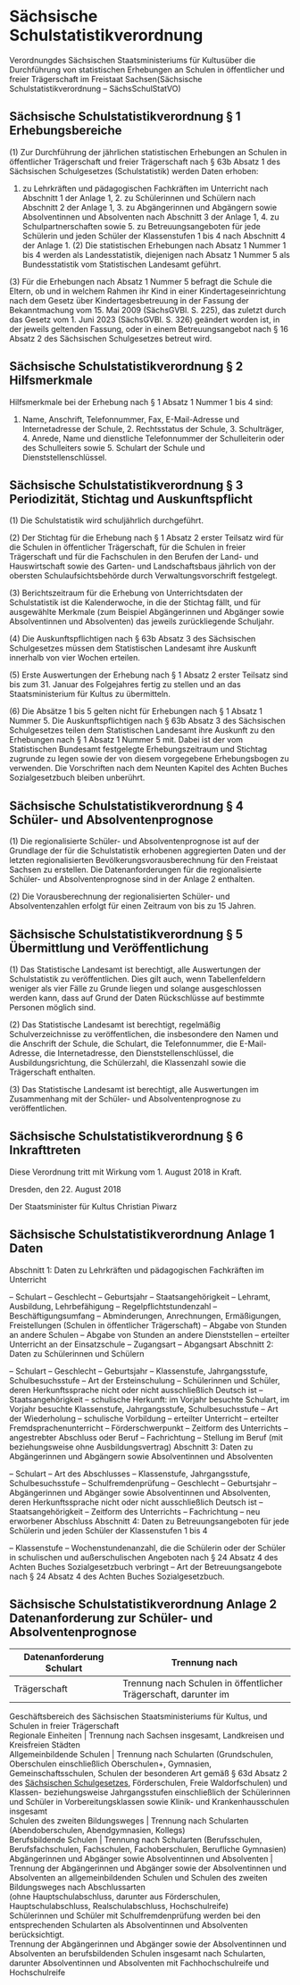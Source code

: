 # Sächsische Schulstatistikverordnung

Verordnungdes Sächsischen Staatsministeriums für Kultusüber die Durchführung von statistischen Erhebungen an Schulen in öffentlicher und freier Trägerschaft im Freistaat Sachsen(Sächsische Schulstatistikverordnung – SächsSchulStatVO)

## Sächsische Schulstatistikverordnung § 1 Erhebungsbereiche

(1) Zur Durchführung der jährlichen statistischen Erhebungen an Schulen in öffentlicher Trägerschaft und freier Trägerschaft nach § 63b Absatz 1 des Sächsischen Schulgesetzes (Schulstatistik) werden Daten erhoben:

1. zu Lehrkräften und pädagogischen Fachkräften im Unterricht nach Abschnitt 1 der Anlage 1, 2. zu Schülerinnen und Schülern nach Abschnitt 2 der Anlage 1, 3. zu Abgängerinnen und Abgängern sowie Absolventinnen und Absolventen nach Abschnitt 3 der Anlage 1, 4. zu Schulpartnerschaften sowie 5. zu Betreuungsangeboten für jede Schülerin und jeden Schüler der Klassenstufen 1 bis 4 nach Abschnitt 4 der Anlage 1. (2) Die statistischen Erhebungen nach Absatz 1 Nummer 1 bis 4 werden als Landesstatistik, diejenigen nach Absatz 1 Nummer 5 als Bundesstatistik vom Statistischen Landesamt geführt.

(3) Für die Erhebungen nach Absatz 1 Nummer 5 befragt die Schule die Eltern, ob und in welchem Rahmen ihr Kind in einer Kindertageseinrichtung nach dem Gesetz über Kindertagesbetreuung in der Fassung der Bekanntmachung vom 15. Mai 2009 (SächsGVBl. S. 225), das zuletzt durch das Gesetz vom 1. Juni 2023 (SächsGVBl. S. 326) geändert worden ist, in der jeweils geltenden Fassung, oder in einem Betreuungsangebot nach § 16 Absatz 2 des Sächsischen Schulgesetzes betreut wird.


## Sächsische Schulstatistikverordnung § 2 Hilfsmerkmale

Hilfsmerkmale bei der Erhebung nach § 1 Absatz 1 Nummer 1 bis 4 sind:

1. Name, Anschrift, Telefonnummer, Fax, E-Mail-Adresse und Internetadresse der Schule, 2. Rechtsstatus der Schule, 3. Schulträger, 4. Anrede, Name und dienstliche Telefonnummer der Schulleiterin oder des Schulleiters sowie 5. Schulart der Schule und Dienststellenschlüssel. 
## Sächsische Schulstatistikverordnung § 3 Periodizität, Stichtag und Auskunftspflicht

(1) Die Schulstatistik wird schuljährlich durchgeführt.

(2) Der Stichtag für die Erhebung nach § 1 Absatz 2 erster Teilsatz wird für die Schulen in öffentlicher Trägerschaft, für die Schulen in freier Trägerschaft und für die Fachschulen in den Berufen der Land- und Hauswirtschaft sowie des Garten- und Landschaftsbaus jährlich von der obersten Schulaufsichtsbehörde durch Verwaltungsvorschrift festgelegt.

(3) Berichtszeitraum für die Erhebung von Unterrichtsdaten der Schulstatistik ist die Kalenderwoche, in die der Stichtag fällt, und für ausgewählte Merkmale (zum Beispiel Abgängerinnen und Abgänger sowie Absolventinnen und Absolventen) das jeweils zurückliegende Schuljahr.

(4) Die Auskunftspflichtigen nach § 63b Absatz 3 des Sächsischen Schulgesetzes müssen dem Statistischen Landesamt ihre Auskunft innerhalb von vier Wochen erteilen.

(5) Erste Auswertungen der Erhebung nach § 1 Absatz 2 erster Teilsatz sind bis zum 31. Januar des Folgejahres fertig zu stellen und an das Staatsministerium für Kultus zu übermitteln.

(6) Die Absätze 1 bis 5 gelten nicht für Erhebungen nach § 1 Absatz 1 Nummer 5. Die Auskunftspflichtigen nach § 63b Absatz 3 des Sächsischen Schulgesetzes teilen dem Statistischen Landesamt ihre Auskunft zu den Erhebungen nach § 1 Absatz 1 Nummer 5 mit. Dabei ist der vom Statistischen Bundesamt festgelegte Erhebungszeitraum und Stichtag zugrunde zu legen sowie der von diesem vorgegebene Erhebungsbogen zu verwenden. Die Vorschriften nach dem Neunten Kapitel des Achten Buches Sozialgesetzbuch bleiben unberührt.


## Sächsische Schulstatistikverordnung § 4 Schüler- und Absolventenprognose

(1) Die regionalisierte Schüler- und Absolventenprognose ist auf der Grundlage der für die Schulstatistik erhobenen aggregierten Daten und der letzten regionalisierten Bevölkerungsvorausberechnung für den Freistaat Sachsen zu erstellen. Die Datenanforderungen für die regionalisierte Schüler- und Absolventenprognose sind in der Anlage 2 enthalten.

(2) Die Vorausberechnung der regionalisierten Schüler- und Absolventenzahlen erfolgt für einen Zeitraum von bis zu 15 Jahren.


## Sächsische Schulstatistikverordnung § 5 Übermittlung und Veröffentlichung

(1) Das Statistische Landesamt ist berechtigt, alle Auswertungen der Schulstatistik zu veröffentlichen. Dies gilt auch, wenn Tabellenfeldern weniger als vier Fälle zu Grunde liegen und solange ausgeschlossen werden kann, dass auf Grund der Daten Rückschlüsse auf bestimmte Personen möglich sind.

(2) Das Statistische Landesamt ist berechtigt, regelmäßig Schulverzeichnisse zu veröffentlichen, die insbesondere den Namen und die Anschrift der Schule, die Schulart, die Telefonnummer, die E-Mail-Adresse, die Internetadresse, den Dienststellenschlüssel, die Ausbildungsrichtung, die Schülerzahl, die Klassenzahl sowie die Trägerschaft enthalten.

(3) Das Statistische Landesamt ist berechtigt, alle Auswertungen im Zusammenhang mit der Schüler- und Absolventenprognose zu veröffentlichen.


## Sächsische Schulstatistikverordnung § 6 Inkrafttreten

Diese Verordnung tritt mit Wirkung vom 1. August 2018 in Kraft.

Dresden, den 22. August 2018

Der Staatsminister für Kultus
Christian Piwarz


## Sächsische Schulstatistikverordnung Anlage 1 Daten

Abschnitt 1: Daten zu Lehrkräften und pädagogischen Fachkräften im Unterricht

– Schulart – Geschlecht – Geburtsjahr – Staatsangehörigkeit – Lehramt, Ausbildung, Lehrbefähigung – Regelpflichtstundenzahl – Beschäftigungsumfang – Abminderungen, Anrechnungen, Ermäßigungen, Freistellungen (Schulen in öffentlicher Trägerschaft) – Abgabe von Stunden an andere Schulen – Abgabe von Stunden an andere Dienststellen – erteilter Unterricht an der Einsatzschule – Zugangsart – Abgangsart Abschnitt 2: Daten zu Schülerinnen und Schülern

– Schulart – Geschlecht – Geburtsjahr – Klassenstufe, Jahrgangsstufe, Schulbesuchsstufe – Art der Ersteinschulung – Schülerinnen und Schüler, deren Herkunftssprache nicht oder nicht ausschließlich Deutsch ist – Staatsangehörigkeit – schulische Herkunft: im Vorjahr besuchte Schulart, im Vorjahr besuchte Klassenstufe, Jahrgangsstufe, Schulbesuchsstufe – Art der Wiederholung – schulische Vorbildung – erteilter Unterricht – erteilter Fremdsprachenunterricht – Förderschwerpunkt – Zeitform des Unterrichts – angestrebter Abschluss oder Beruf – Fachrichtung – Stellung im Beruf (mit beziehungsweise ohne Ausbildungsvertrag) Abschnitt 3: Daten zu Abgängerinnen und Abgängern sowie Absolventinnen und Absolventen

– Schulart – Art des Abschlusses – Klassenstufe, Jahrgangsstufe, Schulbesuchsstufe – Schulfremdenprüfung – Geschlecht – Geburtsjahr – Abgängerinnen und Abgänger sowie Absolventinnen und Absolventen, deren Herkunftssprache nicht oder nicht ausschließlich Deutsch ist – Staatsangehörigkeit – Zeitform des Unterrichts – Fachrichtung – neu erworbener Abschluss Abschnitt 4: Daten zu Betreuungsangeboten für jede Schülerin und jeden Schüler der Klassenstufen 1 bis 4

– Klassenstufe – Wochenstundenanzahl, die die Schülerin oder der Schüler in schulischen und außerschulischen Angeboten nach § 24 Absatz 4 des Achten Buches Sozialgesetzbuch verbringt – Art der Betreuungsangebote nach § 24 Absatz 4 des Achten Buches Sozialgesetzbuch. 
## Sächsische Schulstatistikverordnung Anlage 2 Datenanforderung zur Schüler- und Absolventenprognose

Datenanforderung  Schulart | Trennung nach  
---|---  
Trägerschaft | Trennung nach Schulen in öffentlicher Trägerschaft, darunter im
Geschäftsbereich des Sächsischen Staatsministeriums für Kultus, und Schulen in
freier Trägerschaft  
Regionale Einheiten | Trennung nach Sachsen insgesamt, Landkreisen und
Kreisfreien Städten  
Allgemeinbildende Schulen | Trennung nach Schularten (Grundschulen,
Oberschulen einschließlich Oberschulen+, Gymnasien, Gemeinschaftsschulen,
Schulen der besonderen Art gemäß § 63d Absatz 2 des [Sächsischen
Schulgesetzes](/vorschrift/4192#p63d "SächsSchulG"), Förderschulen, Freie
Waldorfschulen) und Klassen- beziehungsweise Jahrgangsstufen einschließlich
der Schülerinnen und Schüler in Vorbereitungsklassen sowie Klinik- und
Krankenhausschulen insgesamt  
Schulen des zweiten Bildungsweges  | Trennung nach Schularten
(Abendoberschulen, Abendgymnasien, Kollegs)  
Berufsbildende Schulen | Trennung nach Schularten (Berufsschulen,
Berufsfachschulen, Fachschulen, Fachoberschulen, Berufliche Gymnasien)  
Abgängerinnen und Abgänger sowie Absolventinnen und Absolventen | Trennung der
Abgängerinnen und Abgänger sowie der Absolventinnen und Absolventen an
allgemeinbildenden Schulen und Schulen des zweiten Bildungsweges nach
Abschlussarten  
(ohne Hauptschulabschluss, darunter aus Förderschulen,  
Hauptschulabschluss, Realschulabschluss, Hochschulreife)  
Schülerinnen und Schüler mit Schulfremdenprüfung werden bei den entsprechenden
Schularten als Absolventinnen und Absolventen berücksichtigt.  
Trennung der Abgängerinnen und Abgänger sowie der Absolventinnen und
Absolventen an berufsbildenden Schulen insgesamt nach Schularten, darunter
Absolventinnen und Absolventen mit Fachhochschulreife und Hochschulreife



